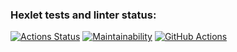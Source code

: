 ### Hexlet tests and linter status:
[![Actions Status](https://github.com/Julia-Tisa/frontend-project-11/workflows/hexlet-check/badge.svg)](https://github.com/Julia-Tisa/frontend-project-11/actions)
[![Maintainability](https://api.codeclimate.com/v1/badges/0d39bc423d030713b57a/maintainability)](https://codeclimate.com/github/Julia-Tisa/frontend-project-11/maintainability)
[![GitHub Actions](https://github.com/Julia-Tisa/frontend-project-11/actions/workflows/github-actions.yml/badge.svg)](https://github.com/Julia-Tisa/frontend-project-11/actions/workflows/github-actions.yml)